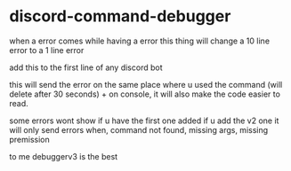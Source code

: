 # discord-command-debugger
when a error comes while having a error this thing will change a 10 line error to a 1 line error 

add this to the first line of any discord bot 

this will send the error on the same place where u used the command (will delete after 30 seconds) + on console, it will also make the code easier to read.

some errors wont show if u have the first one added if u add the v2 one it will only send errors when, command not found, missing args, missing premission

to me debuggerv3 is the best
